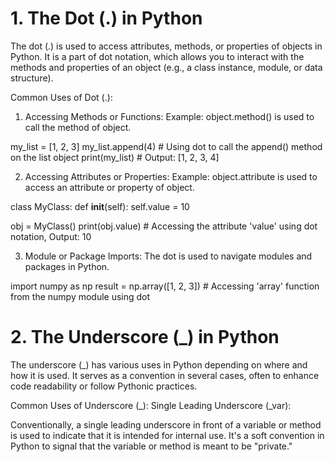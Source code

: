 # 1. The Dot (.) in Python
The dot (.) is used to access attributes, methods, or properties of objects in Python. It is a part of dot notation, which allows you to interact with the methods and properties of an object (e.g., a class instance, module, or data structure).

Common Uses of Dot (.):

1) Accessing Methods or Functions:
Example: object.method() is used to call the method of object.

my_list = [1, 2, 3]
my_list.append(4)  # Using dot to call the append() method on the list object
print(my_list)  # Output: [1, 2, 3, 4]

2) Accessing Attributes or Properties:
Example: object.attribute is used to access an attribute or property of object.

class MyClass:
    def __init__(self):
        self.value = 10

obj = MyClass()
print(obj.value)  # Accessing the attribute 'value' using dot notation, Output: 10

3) Module or Package Imports:
The dot is used to navigate modules and packages in Python.

import numpy as np
result = np.array([1, 2, 3])  # Accessing 'array' function from the numpy module using dot

# 2. The Underscore (_) in Python
The underscore (_) has various uses in Python depending on where and how it is used. It serves as a convention in several cases, often to enhance code readability or follow Pythonic practices.









Common Uses of Underscore (_):
Single Leading Underscore (_var):

Conventionally, a single leading underscore in front of a variable or method is used to indicate that it is intended for internal use. It's a soft convention in Python to signal that the variable or method is meant to be "private."
